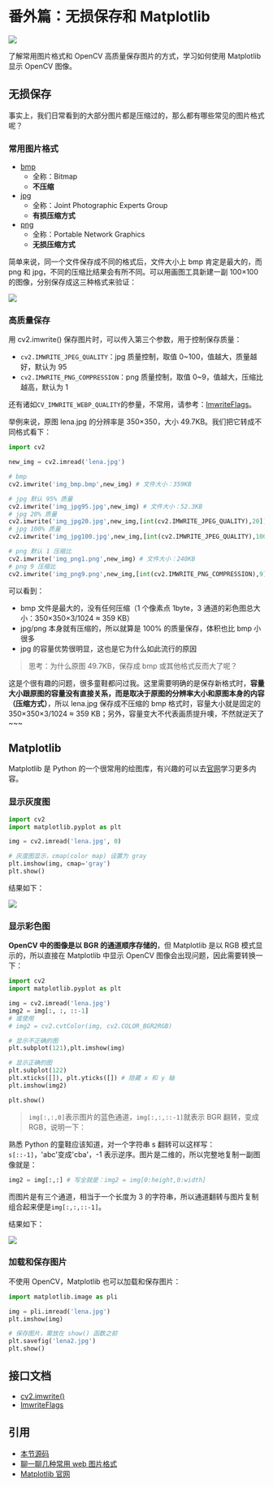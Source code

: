 # 番外篇：无损保存和 Matplotlib

![](https://cos.codec.wang/cv2_matplotlib_show_gray_image.jpg)

了解常用图片格式和 OpenCV 高质量保存图片的方式，学习如何使用 Matplotlib 显示 OpenCV 图像。

## 无损保存

事实上，我们日常看到的大部分图片都是压缩过的，那么都有哪些常见的图片格式呢？

### 常用图片格式

- [bmp](https://baike.baidu.com/item/BMP/35116)
  - 全称：Bitmap
  - **不压缩**
- [jpg](https://baike.baidu.com/item/JPEG)
  - 全称：Joint Photographic Experts Group
  - **有损压缩方式**
- [png](https://baike.baidu.com/item/PNG)
  - 全称：Portable Network Graphics
  - **无损压缩方式**

简单来说，同一个文件保存成不同的格式后，文件大小上 bmp 肯定是最大的，而 png 和 jpg，不同的压缩比结果会有所不同。可以用画图工具新建一副 100×100 的图像，分别保存成这三种格式来验证：

![](https://cos.codec.wang/cv2_high_save_mspaint_format.jpg)

### 高质量保存

用 cv2.imwrite\(\) 保存图片时，可以传入第三个参数，用于控制保存质量：

- `cv2.IMWRITE_JPEG_QUALITY`：jpg 质量控制，取值 0~100，值越大，质量越好，默认为 95
- `cv2.IMWRITE_PNG_COMPRESSION`：png 质量控制，取值 0~9，值越大，压缩比越高，默认为 1

还有诸如`CV_IMWRITE_WEBP_QUALITY`的参量，不常用，请参考：[ImwriteFlags](https://docs.opencv.org/4.0.0/d4/da8/group__imgcodecs.html#ga292d81be8d76901bff7988d18d2b42ac>)。

举例来说，原图 lena.jpg 的分辨率是 350×350，大小 49.7KB。我们把它转成不同格式看下：

```python
import cv2

new_img = cv2.imread('lena.jpg')

# bmp
cv2.imwrite('img_bmp.bmp',new_img) # 文件大小：359KB

# jpg 默认 95% 质量
cv2.imwrite('img_jpg95.jpg',new_img) # 文件大小：52.3KB
# jpg 20% 质量
cv2.imwrite('img_jpg20.jpg',new_img,[int(cv2.IMWRITE_JPEG_QUALITY),20]) # 文件大小：8.01KB
# jpg 100% 质量
cv2.imwrite('img_jpg100.jpg',new_img,[int(cv2.IMWRITE_JPEG_QUALITY),100]) # 文件大小：82.5KB

# png 默认 1 压缩比
cv2.imwrite('img_png1.png',new_img) # 文件大小：240KB
# png 9 压缩比
cv2.imwrite('img_png9.png',new_img,[int(cv2.IMWRITE_PNG_COMPRESSION),9]) # 文件大小：207KB
```

可以看到：

- bmp 文件是最大的，没有任何压缩（1 个像素点 1byte，3 通道的彩色图总大小：350×350×3/1024 ≈ 359 KB）
- jpg/png 本身就有压缩的，所以就算是 100% 的质量保存，体积也比 bmp 小很多
- jpg 的容量优势很明显，这也是它为什么如此流行的原因

> 思考：为什么原图 49.7KB，保存成 bmp 或其他格式反而大了呢？

这是个很有趣的问题，很多童鞋都问过我。这里需要明确的是保存新格式时，**容量大小跟原图的容量没有直接关系，而是取决于原图的分辨率大小和原图本身的内容（压缩方式）**，所以 lena.jpg 保存成不压缩的 bmp 格式时，容量大小就是固定的 350×350×3/1024 ≈ 359 KB；另外，容量变大不代表画质提升噢，不然就逆天了~~~

## Matplotlib

Matplotlib 是 Python 的一个很常用的绘图库，有兴趣的可以去[官网](https://www.matplotlib.org/)学习更多内容。

### 显示灰度图

```python
import cv2
import matplotlib.pyplot as plt

img = cv2.imread('lena.jpg', 0)

# 灰度图显示，cmap(color map) 设置为 gray
plt.imshow(img, cmap='gray')
plt.show()
```

结果如下：

![](https://cos.codec.wang/cv2_matplotlib_show_gray_image.jpg)

### 显示彩色图

**OpenCV 中的图像是以 BGR 的通道顺序存储的**，但 Matplotlib 是以 RGB 模式显示的，所以直接在 Matplotlib 中显示 OpenCV 图像会出现问题，因此需要转换一下：

```python
import cv2
import matplotlib.pyplot as plt

img = cv2.imread('lena.jpg')
img2 = img[:, :, ::-1]
# 或使用
# img2 = cv2.cvtColor(img, cv2.COLOR_BGR2RGB)

# 显示不正确的图
plt.subplot(121),plt.imshow(img)

# 显示正确的图
plt.subplot(122)
plt.xticks([]), plt.yticks([]) # 隐藏 x 和 y 轴
plt.imshow(img2)

plt.show()
```

> `img[:,:,0]`表示图片的蓝色通道，`img[:,:,::-1]`就表示 BGR 翻转，变成 RGB，说明一下：

熟悉 Python 的童鞋应该知道，对一个字符串 s 翻转可以这样写：`s[::-1]`，'abc'变成'cba'，-1 表示逆序。图片是二维的，所以完整地复制一副图像就是：

```python
img2 = img[:,:] # 写全就是：img2 = img[0:height,0:width]
```

而图片是有三个通道，相当于一个长度为 3 的字符串，所以通道翻转与图片复制组合起来便是`img[:,:,::-1]`。

结果如下：

![](https://cos.codec.wang/cv2_matplotlib_show_color_image.jpg)

### 加载和保存图片

不使用 OpenCV，Matplotlib 也可以加载和保存图片：

```python
import matplotlib.image as pli

img = pli.imread('lena.jpg')
plt.imshow(img)

# 保存图片，需放在 show() 函数之前
plt.savefig('lena2.jpg')
plt.show()
```

## 接口文档

- [cv2.imwrite\(\)](https://docs.opencv.org/4.0.0/d4/da8/group__imgcodecs.html#gabbc7ef1aa2edfaa87772f1202d67e0ce)
- [ImwriteFlags](https://docs.opencv.org/4.0.0/d4/da8/group__imgcodecs.html#ga292d81be8d76901bff7988d18d2b42ac)

## 引用

- [本节源码](https://github.com/codecwang/OpenCV-Python-Tutorial/tree/master/Extra-02-High-Quality-Save-and-Matplotlib)
- [聊一聊几种常用 web 图片格式](https://segmentfault.com/a/1190000013589397)
- [Matplotlib 官网](https://www.matplotlib.org/)
